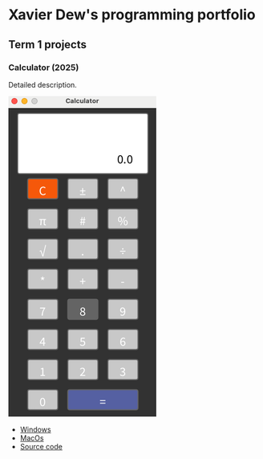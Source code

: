 # Xavier Dew's programming portfolio

## Term 1 projects

### Calculator (2025)

Detailed description.

![RunningCalculator](https://github.com/XavierDew/xd/blob/main/Images/%20Calc.png?raw=true)

* [Windows](https://github.com/XavierDew/xd/blob/main/src/Calc/windows-amd64.zip)
* [MacOs](https://github.com/XavierDew/xd/blob/main/src/Calc/macos-aarch64.zip)
* [Source code]()
